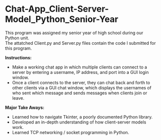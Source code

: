 # Chat-App_Client-Server-Model_Python_Senior-Year

This program was assigned my senior year of high school during our Python unit. <br/>
The attatched Client.py and Server.py files contain the code I submitted for this program.

**Instructions:**
- Make a working chat app in which multiple clients can connect to a server by entering a username, IP address, and port into a GUI login window.
- Once a client connects to the server, they can chat back and forth to other clients via a GUI chat window, which displays the usernames of who sent which message and sends messages when clients join or leave.

**Major Take Aways:**
- Learned how to navigate Tkinter, a poorly documented Python library.
- Developed an in-depth understanding of how client-server models work.
- Learned TCP networking / socket programming in Python.
